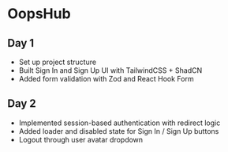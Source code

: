 # OopsHub

## Day 1

- Set up project structure
- Built Sign In and Sign Up UI with TailwindCSS + ShadCN
- Added form validation with Zod and React Hook Form

## Day 2

- Implemented session-based authentication with redirect logic
- Added loader and disabled state for Sign In / Sign Up buttons
- Logout through user avatar dropdown
